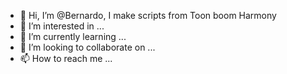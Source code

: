 - 👋 Hi, I’m @Bernardo, I make scripts from Toon boom Harmony
- 👀 I’m interested in ...
- 🌱 I’m currently learning ...
- 💞️ I’m looking to collaborate on ...
- 📫 How to reach me ...

<!---
BernardoCh/BernardoCh is a ✨ special ✨ repository because its `README.md` (this file) appears on your GitHub profile.
You can click the Preview link to take a look at your changes.
--->
